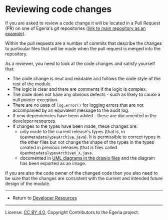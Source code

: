 <!-- SPDX-License-Identifier: CC-BY-4.0 -->
<!-- Copyright Contributors to the Egeria project. -->

# Reviewing code changes

If you are asked to review a code change it will be located
in a Pull Request (PR) on one of Egeria's git repositories 
[(link to main repository as an example)](https://github.com/tcnt/egeria/pulls).

Within the pull requests are a number of commits that describe the changes to particular
files that will be made when the pull request is merged into
the repository.

As a reviewer, you need to look at the code changes and
satisfy yourself that:

* The code change is neat and readable and follows the code style of the rest of the module.
* The logic is clear and there are comments if the logic is complex.
* The code does not have any obvious defects - such as likely to cause a null pointer exception.
* There are no uses of `log.error()` for logging errors that are not accompanied by an equivalent
message to the audit log.
* If new dependencies have been added - these are documented in the developer resources.
* If changes to the types have been made, these changes are:
  * only made to the current release's types (that is, in `OpenMetadataTypesArchive.java`).
  It is permissible to correct typos in the other files but not change the shape of the types
  in the types created in previous releases (that is files called `OpenMetadataTypesArchiveX_X.java`.
  *  documented in
[UML diagrams in the drawio files](../open-metadata-publication/website/open-metadata-types) and the
diagram has been exported as an image.

If you are also the code owner of the changed code then you also need to be sure that the changes are consistent
with the current and intended future design of the module.

----

* Return to [Developer Resources](.)

----
License: [CC BY 4.0](https://creativecommons.org/licenses/by/4.0/),
Copyright Contributors to the Egeria project.